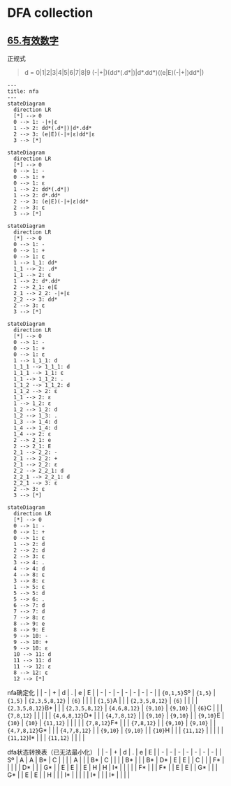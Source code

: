 # DFA collection

## [65.有效数字](../65.有效数字.java)

正规式
> d = 0|1|2|3|4|5|6|7|8|9
> (-|+|)(dd*(.d*|)|d*.dd*)((e|E)(-|+|)dd*|)

```mermaid
---
title: nfa
---
stateDiagram
  direction LR
  [*] --> 0
  0 --> 1: -|+|ε
  1 --> 2: dd*(.d*|)|d*.dd*
  2 --> 3: (e|E)(-|+|ε)dd*|ε
  3 --> [*]
```

```mermaid
stateDiagram
  direction LR
  [*] --> 0
  0 --> 1: -
  0 --> 1: +
  0 --> 1: ε
  1 --> 2: dd*(.d*|)
  1 --> 2: d*.dd*
  2 --> 3: (e|E)(-|+|ε)dd*
  2 --> 3: ε
  3 --> [*]
```

```mermaid
stateDiagram
  direction LR
  [*] --> 0
  0 --> 1: -
  0 --> 1: +
  0 --> 1: ε
  1 --> 1_1: dd*
  1_1 --> 2: .d*
  1_1 --> 2: ε
  1 --> 2: d*.dd*
  2 --> 2_1: e|E
  2_1 --> 2_2: -|+|ε
  2_2 --> 3: dd*
  2 --> 3: ε
  3 --> [*]
```

```mermaid
stateDiagram
  direction LR
  [*] --> 0
  0 --> 1: -
  0 --> 1: +
  0 --> 1: ε
  1 --> 1_1_1: d
  1_1_1 --> 1_1_1: d
  1_1_1 --> 1_1: ε
  1_1 --> 1_1_2: .
  1_1_2 --> 1_1_2: d
  1_1_2 --> 2: ε
  1_1 --> 2: ε
  1 --> 1_2: ε
  1_2 --> 1_2: d
  1_2 --> 1_3: .
  1_3 --> 1_4: d
  1_4 --> 1_4: d
  1_4 --> 2: ε
  2 --> 2_1: e
  2 --> 2_1: E
  2_1 --> 2_2: -
  2_1 --> 2_2: +
  2_1 --> 2_2: ε
  2_2 --> 2_2_1: d
  2_2_1 --> 2_2_1: d
  2_2_1 --> 3: ε
  2 --> 3: ε
  3 --> [*]
```

```mermaid
stateDiagram
  direction LR
  [*] --> 0
  0 --> 1: -
  0 --> 1: +
  0 --> 1: ε
  1 --> 2: d
  2 --> 2: d
  2 --> 3: ε
  3 --> 4: .
  4 --> 4: d
  4 --> 8: ε
  3 --> 8: ε
  1 --> 5: ε
  5 --> 5: d
  5 --> 6: .
  6 --> 7: d
  7 --> 7: d
  7 --> 8: ε
  8 --> 9: e
  8 --> 9: E
  9 --> 10: -
  9 --> 10: +
  9 --> 10: ε
  10 --> 11: d
  11 --> 11: d
  11 --> 12: ε
  8 --> 12: ε
  12 --> [*]
```

nfa确定化
| | - | + | d | . | e | E |
| - | - | - | - | - | - | - |
| `{0,1,5}`Sº | `{1,5}` | `{1,5}` | `{2,3,5,8,12}` | `{6}` |  |  |
| `{1,5}`A |  |  | `{2,3,5,8,12}` | `{6}` |  |  |
| `{2,3,5,8,12}`B* |  |  | `{2,3,5,8,12}` | `{4,6,8,12}` | `{9,10}` | `{9,10}` |
| `{6}`C |  |  | `{7,8,12}` |   |   |   |
| `{4,6,8,12}`D* |  |  | `{4,7,8,12}` |  | `{9,10}` | `{9,10}` |
| `{9,10}`E | `{10}` | `{10}` | `{11,12}` |  |  |  |
| `{7,8,12}`F* |  |  | `{7,8,12}` |  | `{9,10}` | `{9,10}` |
| `{4,7,8,12}`G* |  |  | `{4,7,8,12}` |  | `{9,10}` | `{9,10}` |
| `{10}`H |  |  | `{11,12}` |  |  |  |
| `{11,12}`I* |  |  | `{11,12}` |  |  |  |

dfa状态转换表（已无法最小化）
| | - | + | d | . | e | E |
| - | - | - | - | - | - | - |
| Sº | A | A | B* | C |  |  |
| A |  |  | B* | C |  |  |
| B* |  |  | B* | D* | E | E |
| C |  |  | F* |   |   |   |
| D* |  |  | G* |  | E | E |
| E | H | H | I* |  |  |  |
| F* |  |  | F* |  | E | E |
| G* |  |  | G* |  | E | E |
| H |  |  | I* |  |  |  |
| I* |  |  | I* |  |  |  |
